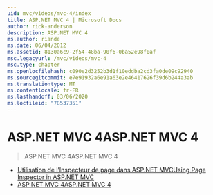 ```yaml
---
uid: mvc/videos/mvc-4/index
title: ASP.NET MVC 4 | Microsoft Docs
author: rick-anderson
description: ASP.NET MVC 4
ms.author: riande
ms.date: 06/04/2012
ms.assetid: 8130a6c9-2f54-48ba-90f6-0ba52e98f0af
msc.legacyurl: /mvc/videos/mvc-4
msc.type: chapter
ms.openlocfilehash: c090e2d3252b3d1f10eddba2cd3fa0de09c92940
ms.sourcegitcommit: e7e91932a6e91a63e2e46417626f39d6b244a3ab
ms.translationtype: MT
ms.contentlocale: fr-FR
ms.lasthandoff: 03/06/2020
ms.locfileid: "78537351"
---
```

# <a name="aspnet-mvc-4"></a><span data-ttu-id="5dcf2-103">ASP.NET MVC 4</span><span class="sxs-lookup"><span data-stu-id="5dcf2-103">ASP.NET MVC 4</span></span>

> <span data-ttu-id="5dcf2-104">ASP.NET MVC 4</span><span class="sxs-lookup"><span data-stu-id="5dcf2-104">ASP.NET MVC 4</span></span>

- [<span data-ttu-id="5dcf2-105">Utilisation de l’Inspecteur de page dans ASP.NET MVC</span><span class="sxs-lookup"><span data-stu-id="5dcf2-105">Using Page Inspector in ASP.NET MVC</span></span>](using-page-inspector-in-aspnet-mvc.md)
- [<span data-ttu-id="5dcf2-106">ASP.NET MVC 4</span><span class="sxs-lookup"><span data-stu-id="5dcf2-106">ASP.NET MVC 4</span></span>](aspnet-mvc-4.md)
